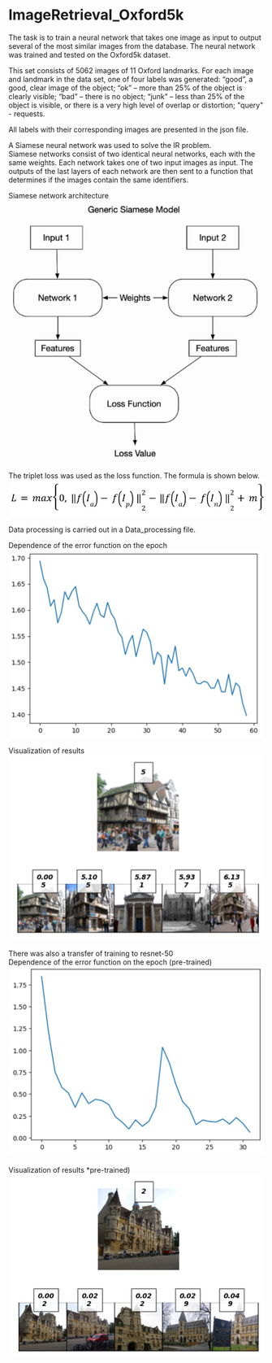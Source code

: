 # ImageRetrieval_Oxford5k

The task is to train a neural network that takes one image as input to output several of the most similar images from the database. The neural network was trained and tested on the Oxford5k dataset. <br/>

This set consists of 5062 images of 11 Oxford landmarks. For each image and landmark in the data set, one of four labels was generated: “good”, a good, clear image of the object; “ok” – more than 25% of the object is clearly visible; “bad” – there is no object; “junk” – less than 25% of the object is visible, or there is a very high level of overlap or distortion; "query" - requests. <br/>

All labels with their corresponding images are presented in the json file.

A Siamese neural network was used to solve the IR problem. <br/> 
Siamese networks consist of two identical neural networks, each with the same weights. Each network takes one of two input images as input. The outputs of the last layers of each network are then sent to a function that determines if the images contain the same identifiers. <br/>

Siamese network architecture
![Image alt](https://github.com/Marakuia/ImageRetrieval_Oxford5k/blob/main/inf/siamese)

The triplet loss was used as the loss function. The formula is shown below. <br/>
![Image alt](https://github.com/Marakuia/ImageRetrieval_Oxford5k/blob/main/inf/triplet)

Data processing is carried out in a Data_processing file. <br/>

Dependence of the error function on the epoch
![Image alt](https://github.com/Marakuia/ImageRetrieval_Oxford5k/blob/main/IR/loss_siamese)

Visualization of results
![Image alt](https://github.com/Marakuia/ImageRetrieval_Oxford5k/blob/main/IR/visual_siamese)

There was also a transfer of training to resnet-50 <br/>
Dependence of the error function on the epoch (pre-trained)
![Image alt](https://github.com/Marakuia/ImageRetrieval_Oxford5k/blob/main/IR_resnet/loss_resnet)

Visualization of results *pre-trained)
![Image alt](https://github.com/Marakuia/ImageRetrieval_Oxford5k/blob/main/IR_resnet/visual_resnet)
